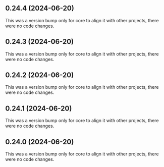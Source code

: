 ## 0.24.4 (2024-06-20)

This was a version bump only for core to align it with other projects, there were no code changes.

## 0.24.3 (2024-06-20)

This was a version bump only for core to align it with other projects, there were no code changes.

## 0.24.2 (2024-06-20)

This was a version bump only for core to align it with other projects, there were no code changes.

## 0.24.1 (2024-06-20)

This was a version bump only for core to align it with other projects, there were no code changes.

## 0.24.0 (2024-06-20)

This was a version bump only for core to align it with other projects, there were no code changes.